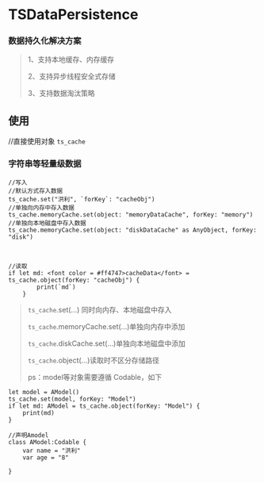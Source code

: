 # TSDataPersistence

### 数据持久化解决方案
>1、支持本地缓存、内存缓存
>
>2、支持异步线程安全式存储
>
>3、支持数据淘汰策略
>


## 使用
//直接使用对象
`ts_cache`
### 字符串等轻量级数据
	//写入
	//默认方式存入数据
	ts_cache.set("洪利", `forKey`: "cacheObj")
	//单独向内存中存入数据
	ts_cache.memoryCache.set(object: "memoryDataCache", forKey: "memory")
	//单独向本地磁盘中存入数据
	ts_cache.memoryCache.set(object: "diskDataCache" as AnyObject, forKey: "disk")
	
	
	
	//读取
	if let md: <font color = #ff4747>cacheData</font> = ts_cache.object(forKey: "cacheObj") {
            print(`md`)
        }
        
> `ts_cache`.set(...) 同时向内存、本地磁盘中存入
> 
> `ts_cache`.memoryCache.set(...)单独向内存中添加
> 
> `ts_cache`.diskCache.set(...)单独向本地磁盘中添加
> 
> `ts_cache`.object(...)读取时不区分存储路径
> 
> ps：model等对象需要遵循 Codable，如下        

	let model = AModel()
    ts_cache.set(model, forKey: "Model")
    if let md: AModel = ts_cache.object(forKey: "Model") {
        print(md)
    }

	//声明Amodel
	class AModel:Codable {
	    var name = "洪利"
	    var age = "8"
	    
	}

